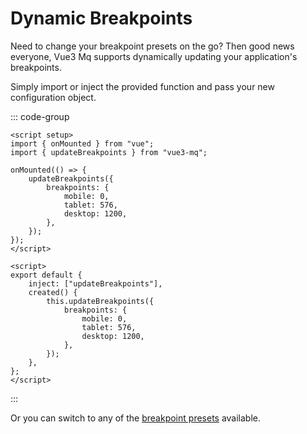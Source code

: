 # Dynamic Breakpoints

Need to change your breakpoint presets on the go? Then good news everyone, Vue3 Mq supports dynamically updating your application's breakpoints.

Simply import or inject the provided function and pass your new configuration object.

::: code-group

```vue [Composition API]
<script setup>
import { onMounted } from "vue";
import { updateBreakpoints } from "vue3-mq";

onMounted(() => {
	updateBreakpoints({
		breakpoints: {
			mobile: 0,
			tablet: 576,
			desktop: 1200,
		},
	});
});
</script>
```

```vue [Options API]
<script>
export default {
	inject: ["updateBreakpoints"],
	created() {
		this.updateBreakpoints({
			breakpoints: {
				mobile: 0,
				tablet: 576,
				desktop: 1200,
			},
		});
	},
};
</script>
```

:::

Or you can switch to any of the [breakpoint presets](/configure/presets.md) available.
